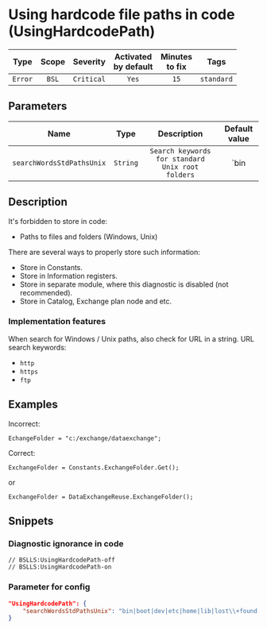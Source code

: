 # Using hardcode file paths in code (UsingHardcodePath)

|   Type    |    Scope    |  Severity   |    Activated<br>by default    |    Minutes<br>to fix    |    Tags    |
|:--------:|:-----------------------------:|:-----------:|:------------------------------:|:-----------------------------------:|:----------:|
| `Error` |             `BSL`             | `Critical` |              `Yes`              |                `15`                 | `standard` |

## Parameters


|            Name            |   Type    |                          Description                           |                                 Default value                                  |
|:-------------------------:|:--------:|:-----------------------------------------------------------:|:-----------------------------------------------------------------------------------------:|
| `searchWordsStdPathsUnix` | `String` | `Search keywords for standard Unix root folders` | `bin|boot|dev|etc|home|lib|lost\+found|misc|mnt|media|opt|proc|root|run|sbin|tmp|usr|var` |
<!-- Блоки выше заполняются автоматически, не трогать -->
## Description

It's forbidden to store in code:

* Paths to files and folders (Windows, Unix)

There are several ways to properly store such information:

* Store in Constants.
* Store in Information registers.
* Store in separate module, where this diagnostic is disabled (not recommended).
* Store in Catalog, Exchange plan node and etc.

### Implementation features

When search for Windows / Unix  paths, also check for URL in a string. URL search keywords:
* `http`
* `https`
* `ftp`

## Examples

Incorrect:

```bsl
EchangeFolder = "c:/exchange/dataexchange";
```

Correct:

```bsl
ExchangeFolder = Constants.ExchangeFolder.Get();
```

or

```bsl
ExchangeFolder = DataExchangeReuse.ExchangeFolder();
```

## Snippets

<!-- Блоки ниже заполняются автоматически, не трогать -->
### Diagnostic ignorance in code

```bsl
// BSLLS:UsingHardcodePath-off
// BSLLS:UsingHardcodePath-on
```

### Parameter for config

```json
"UsingHardcodePath": {
    "searchWordsStdPathsUnix": "bin|boot|dev|etc|home|lib|lost\\+found|misc|mnt|media|opt|proc|root|run|sbin|tmp|usr|var"
}
```
